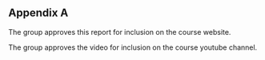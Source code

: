 ## Appendix A

The group approves this report for inclusion on the course website.

The group approves the video for inclusion on the course youtube channel.

